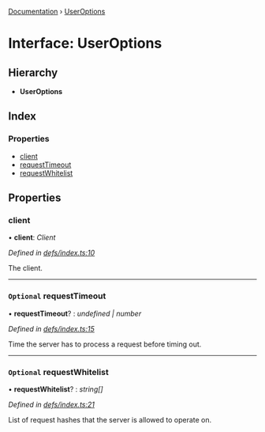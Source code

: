 [Documentation](../README.md) › [UserOptions](useroptions.md)

# Interface: UserOptions

## Hierarchy

* **UserOptions**

## Index

### Properties

* [client](useroptions.md#client)
* [requestTimeout](useroptions.md#optional-requesttimeout)
* [requestWhitelist](useroptions.md#optional-requestwhitelist)

## Properties

###  client

• **client**: *Client*

*Defined in [defs/index.ts:10](https://github.com/badbatch/graphql-box/blob/7e0d83b/packages/server/src/defs/index.ts#L10)*

The client.

___

### `Optional` requestTimeout

• **requestTimeout**? : *undefined | number*

*Defined in [defs/index.ts:15](https://github.com/badbatch/graphql-box/blob/7e0d83b/packages/server/src/defs/index.ts#L15)*

Time the server has to process a request before timing out.

___

### `Optional` requestWhitelist

• **requestWhitelist**? : *string[]*

*Defined in [defs/index.ts:21](https://github.com/badbatch/graphql-box/blob/7e0d83b/packages/server/src/defs/index.ts#L21)*

List of request hashes that the server is allowed to
operate on.
